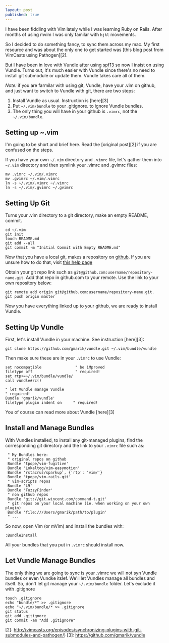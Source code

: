 ```yaml
---
layout: post
published: true
---
```


I have been fiddling with Vim lately while I was learning Ruby on Rails. After months of using mvim I was only familar with `hjkl` movements. 

So I decided to do something fancy, to sync them across my mac. My first resource and was about the only one to get started was [this blog post from VimCasts using Pathogen][2]. 

But I have been in love with Vundle after using [spf13][1] so now I insist on using Vundle. Turns out, it's much easier with Vundle since there's no need to install git submodule or update them. Vundle takes care all of them.

*Note:* if you are farmilar with using git, Vundle, have your .vim on github, and just want to switch to Vundle with git, there are two steps:

1. Install Vundle as usual. Instruction is [here][3]
2. Put `~/.vim/bundle` to your .gitignore. to ignore Vundle bundles. 
3. The only thing you will have in your github is `.vimrc`, not the `~/.vim/bundle`.

## Setting up ~.vim
I'm going to be short and brief here. Read the [original post][2] if you are confused on the steps.

If you have your own `~/.vim` directory and `.vimrc` file, let's gather them into `~/.vim` directory and then symlink your .vimrc and .gvimrc files:

	mv .vimrc ~/.vim/.vimrc
	mv .gvimrc ~/.vim/.vimrc
	ln -s ~/.vim/.vimrc ~/.vimrc
	ln -s ~/.vim/.gvimrc ~/.gvimrc

## Setting Up Git

Turns your .vim directory to a git directory, make an empty README, commit. 

    cd ~/.vim
    git init
    touch README.md
    git add --all
    git commit -m "Initial Commit with Empty README.md"

Now that you have a local git, makes a repository on [github](github.com). If you are unsure how to do that, visit [this help page](https://help.github.com/articles/create-a-repo)

Obtain your git repo link such as `git@github.com:username/repository-name.git`. Add that repo in github.com to your remote. Use the link to your own repository below:

    git remote add origin git@github.com:username/repository-name.git.
    git push origin master

Now you have everything linked up to your github, we are ready to install Vundle.

## Setting Up Vundle 

First, let's install Vundle in your machine. See instruction [here][3]:

	git clone https://github.com/gmarik/vundle.git ~/.vim/bundle/vundle

Then make sure these are in your `.vimrc` to use Vundle:

    set nocompatible               " be iMproved
    filetype off                   " required!
    set rtp+=~/.vim/bundle/vundle/
    call vundle#rc()

    " let Vundle manage Vundle
    " required! 
    Bundle 'gmarik/vundle'
    filetype plugin indent on     " required!


You of course can read more about Vundle [here][3]

## Install and Manage Bundles
With Vundles installed, to install any git-managed plugins, find the corresponding git directory and the link to your `.vimrc` file such as:

     " My Bundles here:
     " original repos on github
     Bundle 'tpope/vim-fugitive'
     Bundle 'Lokaltog/vim-easymotion'
     Bundle 'rstacruz/sparkup', {'rtp': 'vim/'}
     Bundle 'tpope/vim-rails.git'
     " vim-scripts repos
     Bundle 'L9'
     Bundle 'FuzzyFinder'
     " non github repos
     Bundle 'git://git.wincent.com/command-t.git'
     " git repos on your local machine (ie. when working on your own plugin)
     Bundle 'file:///Users/gmarik/path/to/plugin'
     " ...

So now, open Vim (or mVim) and install the bundles with: 

    :BundleInstall

All your bundles that you put in `.vimrc` should install now.

## Let Vundle Manage Bundles
The only thing we are going to sync is your .vimrc we will not syn Vundle bundles or even Vundke itslef. We'll let Vundles manage all bundles and itself. So, don't let git manage your `~/.vim/bundle` folder. Let's exclude it with .gitignore

    touch .gitignore
    echo "bundle/*" >> .gitignore
    echo "~/.vim/bundle/* >> .gitignore
    git status
    git add .gitignore
    git commit -am "Add .gitignore"

[1]: https://github.com/spf13/spf13-vim
[2]: http://vimcasts.org/episodes/synchronizing-plugins-with-git-submodules-and-pathogen/)
[3]: https://github.com/gmarik/vundle